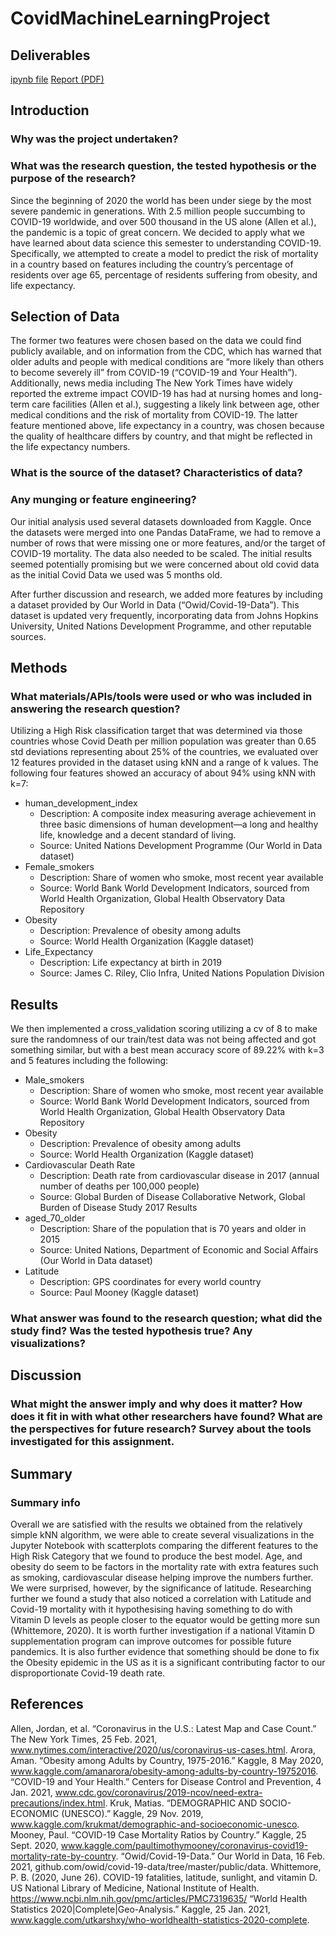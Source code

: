 # CovidMachineLearningProject

## Deliverables
[ipynb file](CovidMLProject.ipynb)
[Report (PDF)](cst383_project_report.pdf)

## Introduction

### Why was the project undertaken?
### What was the research question, the tested hypothesis or the purpose of the research?

Since the beginning of 2020 the world has been under siege by the most severe pandemic in generations. With 2.5 million people succumbing to COVID-19 worldwide, and over 500 thousand in the US alone (Allen et al.), the pandemic is a topic of great concern. We decided to apply what we have learned about data science this semester to understanding COVID-19. Specifically, we attempted to create a model to predict the risk of mortality in a country based on features including the country’s percentage of residents over age 65, percentage of residents suffering from obesity, and life expectancy.


## Selection of Data

The former two features were chosen based on the data we could find publicly available, and on information from the CDC, which has warned that older adults and people with medical conditions are “more likely than others to become severely ill” from COVID-19 (“COVID-19 and Your Health”). Additionally, news media including The New York Times have widely reported the extreme impact COVID-19 has had at nursing homes and long-term care facilities (Allen et al.), suggesting a likely link between age, other medical conditions and the risk of mortality from COVID-19. The latter feature mentioned above, life expectancy in a country, was chosen because the quality of healthcare differs by country, and that might be reflected in the life expectancy numbers. 

### What is the source of the dataset? Characteristics of data?
### Any munging or feature engineering?

Our initial analysis used several datasets downloaded from Kaggle. Once the datasets were merged into one Pandas DataFrame, we had to remove a number of rows that were missing one or more features, and/or the target of COVID-19 mortality. The data also needed to be scaled. The initial results seemed potentially promising but we were concerned about old covid data as the initial Covid Data we used was 5 months old. 

After further discussion and research, we added more features by including a dataset provided by Our World in Data (“Owid/Covid-19-Data”). This dataset is updated very frequently, incorporating data from Johns Hopkins University, United Nations Development Programme, and other reputable sources.

## Methods
### What materials/APIs/tools were used or who was included in answering the research question?

 Utilizing a High Risk classification target that was determined via those countries whose Covid Death per million population was greater than 0.65 std deviations representing about 25% of the countries, we evaluated over 12 features provided in the dataset using kNN and a range of k values. The following four features showed an accuracy of about 94% using kNN with k=7:

- human_development_index
    - Description: A composite index measuring average achievement in three basic dimensions of human development—a long and healthy life, knowledge and a decent standard of living.
    - Source: United Nations Development Programme (Our World in Data dataset)
- Female_smokers
    - Description: Share of women who smoke, most recent year available
    - Source: World Bank World Development Indicators, sourced from World Health Organization, Global Health Observatory Data Repository
- Obesity
    - Description: Prevalence of obesity among adults
    - Source: World Health Organization (Kaggle dataset)
- Life_Expectancy
    - Description: Life expectancy at birth in 2019
    - Source: James C. Riley, Clio Infra, United Nations Population Division	

## Results

We then implemented a cross_validation scoring utilizing a cv of 8 to make sure the randomness of our train/test data was not being affected and got something similar, but with a best mean accuracy score of 89.22% with k=3 and 5 features including the following:
- Male_smokers
    - Description: Share of women who smoke, most recent year available
    - Source: World Bank World Development Indicators, sourced from World Health Organization, Global Health Observatory Data Repository
- Obesity
    - Description: Prevalence of obesity among adults
    - Source: World Health Organization (Kaggle dataset)
- Cardiovascular Death Rate
    - Description: Death rate from cardiovascular disease in 2017 (annual number of deaths per 100,000 people)
    - Source: Global Burden of Disease Collaborative Network, Global Burden of Disease Study 2017 Results
- aged_70_older
    - Description: Share of the population that is 70 years and older in 2015
    - Source: United Nations, Department of Economic and Social Affairs (Our World in Data dataset)
- Latitude
    - Description: GPS coordinates for every world country
    - Source: Paul Mooney (Kaggle dataset)


### What answer was found to the research question; what did the study find? Was the tested hypothesis true? Any visualizations?
## Discussion
### What might the answer imply and why does it matter? How does it fit in with what other researchers have found? What are the perspectives for future research? Survey about the tools investigated for this assignment.
## Summary
### Summary info

Overall we are satisfied with the results we obtained from the relatively simple kNN algorithm, we were able to create several visualizations in the Jupyter Notebook with scatterplots comparing the different features to the High Risk Category that we found to produce the best model. Age, and obesity do seem to be factors in the mortality rate with extra features such as smoking, cardiovascular disease helping improve the numbers further. We were surprised, however, by the significance of latitude.  Researching further we found a study that also noticed a correlation with Latitude and Covid-19 mortality with it hypothesising having something to do with Vitamin D levels as people closer to the equator would be getting more sun (Whittemore, 2020).  It is worth further investigation if a national Vitamin D supplementation program can improve outcomes for possible future pandemics. It is also further evidence that something should be done to fix the Obesity epidemic in the US as it is a significant contributing factor to our disproportionate Covid-19 death rate.

## References

Allen, Jordan, et al. “Coronavirus in the U.S.: Latest Map and Case Count.” The New York Times, 25 Feb. 2021, www.nytimes.com/interactive/2020/us/coronavirus-us-cases.html.
Arora, Aman. “Obesity among Adults by Country, 1975-2016.” Kaggle, 8 May 2020, www.kaggle.com/amanarora/obesity-among-adults-by-country-19752016.
“COVID-19 and Your Health.” Centers for Disease Control and Prevention, 4 Jan. 2021, www.cdc.gov/coronavirus/2019-ncov/need-extra-precautions/index.html.
Kruk, Matias. “DEMOGRAPHIC AND SOCIO-ECONOMIC (UNESCO).” Kaggle, 29 Nov. 2019, www.kaggle.com/krukmat/demographic-and-socioeconomic-unesco.
Mooney, Paul. “COVID-19 Case Mortality Ratios by Country.” Kaggle, 25 Sept. 2020, www.kaggle.com/paultimothymooney/coronavirus-covid19-mortality-rate-by-country.
“Owid/Covid-19-Data.” Our World in Data, 16 Feb. 2021, github.com/owid/covid-19-data/tree/master/public/data.
Whittemore, P. B. (2020, June 26). COVID-19 fatalities, latitude, sunlight, and vitamin D. US National Library of Medicine, National Institute of Health. https://www.ncbi.nlm.nih.gov/pmc/articles/PMC7319635/
“World Health Statistics 2020|Complete|Geo-Analysis.” Kaggle, 25 Jan. 2021, www.kaggle.com/utkarshxy/who-worldhealth-statistics-2020-complete.

